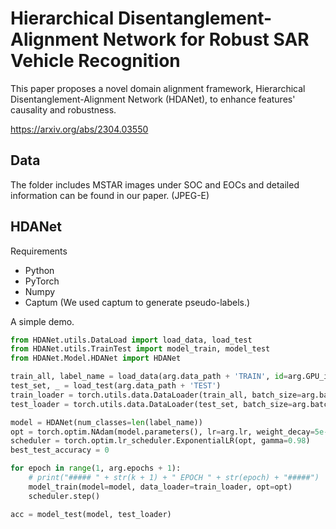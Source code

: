 # Hierarchical Disentanglement-Alignment Network for Robust SAR Vehicle Recognition

This paper proposes a novel domain alignment framework, Hierarchical Disentanglement-Alignment Network (HDANet), to enhance features' causality and robustness.

https://arxiv.org/abs/2304.03550

## Data
The folder includes MSTAR images under SOC and EOCs and detailed information can be found in our paper. (JPEG-E)

## HDANet
Requirements
- Python 
- PyTorch 
- Numpy
- Captum (We used captum to generate pseudo-labels.)

A simple demo.
```python
from HDANet.utils.DataLoad import load_data, load_test
from HDANet.utils.TrainTest import model_train, model_test
from HDANet.Model.HDANet import HDANet

train_all, label_name = load_data(arg.data_path + 'TRAIN', id=arg.GPU_ids)
test_set, _ = load_test(arg.data_path + 'TEST')
train_loader = torch.utils.data.DataLoader(train_all, batch_size=arg.batch_size, shuffle=True)
test_loader = torch.utils.data.DataLoader(test_set, batch_size=arg.batch_size, shuffle=False)

model = HDANet(num_classes=len(label_name))
opt = torch.optim.NAdam(model.parameters(), lr=arg.lr, weight_decay=5e-4)
scheduler = torch.optim.lr_scheduler.ExponentialLR(opt, gamma=0.98)
best_test_accuracy = 0

for epoch in range(1, arg.epochs + 1):
    # print("##### " + str(k + 1) + " EPOCH " + str(epoch) + "#####")
    model_train(model=model, data_loader=train_loader, opt=opt)
    scheduler.step()

acc = model_test(model, test_loader)
```



